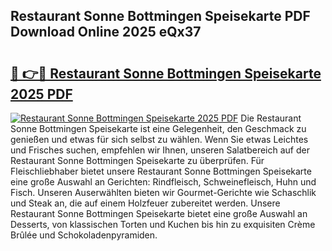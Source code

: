 ## Restaurant Sonne Bottmingen Speisekarte PDF Download Online 2025 eQx37

# <h2><a href="http://gc61wri.nevu.top/?p=Restaurant+Sonne+Bottmingen+Speisekarte">🔗 👉🔴 Restaurant Sonne Bottmingen Speisekarte 2025 PDF</a></h2>

[![Restaurant Sonne Bottmingen Speisekarte 2025 PDF](https://i.imgur.com/dBaPXMq.png)](http://gc61wri.nevu.top/?p=Restaurant+Sonne+Bottmingen+Speisekarte)
Die Restaurant Sonne Bottmingen Speisekarte ist eine Gelegenheit, den Geschmack zu genießen und etwas für sich selbst zu wählen. Wenn Sie etwas Leichtes und Frisches suchen, empfehlen wir Ihnen, unseren Salatbereich auf der Restaurant Sonne Bottmingen Speisekarte zu überprüfen. Für Fleischliebhaber bietet unsere Restaurant Sonne Bottmingen Speisekarte eine große Auswahl an Gerichten: Rindfleisch, Schweinefleisch, Huhn und Fisch. Unseren Auserwählten bieten wir Gourmet-Gerichte wie Schaschlik und Steak an, die auf einem Holzfeuer zubereitet werden. Unsere Restaurant Sonne Bottmingen Speisekarte bietet eine große Auswahl an Desserts, von klassischen Torten und Kuchen bis hin zu exquisiten Crème Brûlée und Schokoladenpyramiden.
